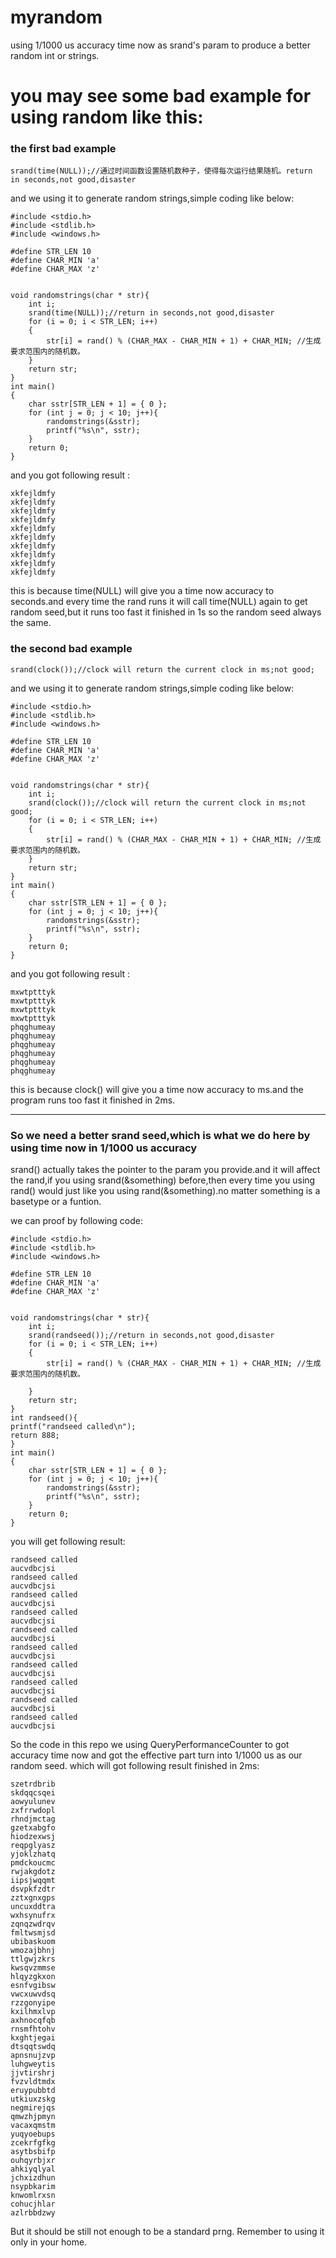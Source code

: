 # myrandom

using 1/1000 us accuracy time now as srand's param to produce a better random int or strings.


# you may see some bad example for using random like this:

### the first bad example

```
srand(time(NULL));//通过时间函数设置随机数种子，使得每次运行结果随机。return in seconds,not good,disaster
```
and we using it to generate random strings,simple coding like below:

```
#include <stdio.h>
#include <stdlib.h>
#include <windows.h>

#define STR_LEN 10
#define CHAR_MIN 'a'
#define CHAR_MAX 'z' 


void randomstrings(char * str){
	int i;
	srand(time(NULL));//return in seconds,not good,disaster
	for (i = 0; i < STR_LEN; i++)
	{
		str[i] = rand() % (CHAR_MAX - CHAR_MIN + 1) + CHAR_MIN; //生成要求范围内的随机数。
	}
	return str;
}
int main()
{
	char sstr[STR_LEN + 1] = { 0 };
	for (int j = 0; j < 10; j++){
		randomstrings(&sstr);
		printf("%s\n", sstr);
	}
	return 0;
}

```
and you got following result :
```
xkfejldmfy
xkfejldmfy
xkfejldmfy
xkfejldmfy
xkfejldmfy
xkfejldmfy
xkfejldmfy
xkfejldmfy
xkfejldmfy
xkfejldmfy
```
this is because time(NULL) will give you a time now accuracy to seconds.and every time the rand runs it will call time(NULL) again to get random seed,but it runs too fast it finished in 1s so the random seed always the same.

### the second bad example

```
srand(clock());//clock will return the current clock in ms;not good;
```

and we using it to generate random strings,simple coding like below:

```
#include <stdio.h>
#include <stdlib.h>
#include <windows.h>

#define STR_LEN 10
#define CHAR_MIN 'a'
#define CHAR_MAX 'z' 


void randomstrings(char * str){
	int i;
	srand(clock());//clock will return the current clock in ms;not good;
	for (i = 0; i < STR_LEN; i++)
	{
		str[i] = rand() % (CHAR_MAX - CHAR_MIN + 1) + CHAR_MIN; //生成要求范围内的随机数。
	}
	return str;
}
int main()
{
	char sstr[STR_LEN + 1] = { 0 };
	for (int j = 0; j < 10; j++){
		randomstrings(&sstr);
		printf("%s\n", sstr);
	}
	return 0;
}

```
and you got following result :
```
mxwtptttyk
mxwtptttyk
mxwtptttyk
mxwtptttyk
phqghumeay
phqghumeay
phqghumeay
phqghumeay
phqghumeay
phqghumeay
```
this is because clock() will give you a time now accuracy to ms.and the program runs too fast it finished in 2ms.

---

### So we need a better srand seed,which is what we do here by using time now in  1/1000 us accuracy

srand() actually takes the pointer to the param you provide.and it will affect the rand,if you using srand(&something) before,then every time you using rand() would just like you using rand(&something).no matter something is a basetype or a funtion.

we can proof by following code:

```
#include <stdio.h>
#include <stdlib.h>
#include <windows.h>

#define STR_LEN 10
#define CHAR_MIN 'a'
#define CHAR_MAX 'z'


void randomstrings(char * str){
	int i;
	srand(randseed());//return in seconds,not good,disaster
	for (i = 0; i < STR_LEN; i++)
	{
		str[i] = rand() % (CHAR_MAX - CHAR_MIN + 1) + CHAR_MIN; //生成要求范围内的随机数。

	}
	return str;
}
int randseed(){
printf("randseed called\n");
return 888;
}
int main()
{
	char sstr[STR_LEN + 1] = { 0 };
	for (int j = 0; j < 10; j++){
		randomstrings(&sstr);
		printf("%s\n", sstr);
	}
	return 0;
}
```
you will get following result:

```
randseed called
aucvdbcjsi
randseed called
aucvdbcjsi
randseed called
aucvdbcjsi
randseed called
aucvdbcjsi
randseed called
aucvdbcjsi
randseed called
aucvdbcjsi
randseed called
aucvdbcjsi
randseed called
aucvdbcjsi
randseed called
aucvdbcjsi
randseed called
aucvdbcjsi
```
So the code in this repo we using QueryPerformanceCounter to got accuracy time now and got the effective part turn into 1/1000 us as our random seed.
which will got following result finished in 2ms:

```
szetrdbrib
skdqqcsqei
aowyulunev
zxfrrwdopl
rhndjmctag
gzetxabgfo
hiodzexwsj
reqpglyasz
yjoklzhatq
pmdckoucmc
rwjakgdotz
iipsjwqqmt
dsvpkfzdtr
zztxgnxgps
uncuxddtra
wxhsynufrx
zqnqzwdrqv
fmltwsmjsd
ubibaskuom
wmozajbhnj
ttlgwjzkrs
kwsqvzmmse
hlqyzgkxon
esnfvgibsw
vwcxuwvdsq
rzzgonyipe
kxilhmxlvp
axhnocqfqb
rnsmfhtohv
kxghtjegai
dtsqqtswdq
apnsnujzvp
luhgweytis
jjvtirshrj
fvzvldtmdx
eruypubbtd
utkiuxzskg
negmirejqs
qmwzhjpmyn
vacaxqmstm
yuqyoebups
zcekrfgfkg
asytbsbifp
ouhqyrbjxr
ahkiyqlyal
jchxizdhun
nsypbkarim
knwomlrxsn
cohucjhlar
azlrbbdzwy
```


But it should be still not enough to be a standard prng.
Remember to using it only in your home.